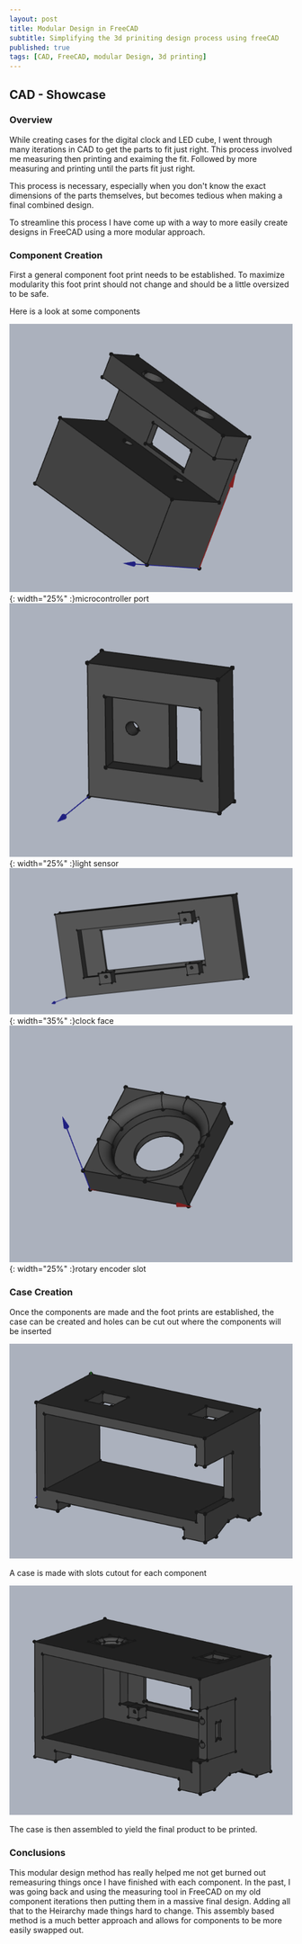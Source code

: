 ```yaml
---
layout: post
title: Modular Design in FreeCAD
subtitle: Simplifying the 3d priniting design process using freeCAD
published: true
tags: [CAD, FreeCAD, modular Design, 3d printing]
---
```


## CAD - Showcase

### Overview  

While creating cases for the digital clock and LED cube, I went through many iterations in CAD to get the parts to fit just right. This process involved me measuring then printing and exaiming the fit. Followed by more measuring and printing until the parts fit just right. 

This process is necessary, especially when you don't know the exact dimensions of the parts themselves, but becomes tedious when making a final combined design. 

To streamline this process I have come up with a way to more easily create designs in FreeCAD using a more modular approach. 

### Component Creation 

First a general component foot print needs to be established. To maximize modularity this foot print should not change and should be a little oversized to be safe.

Here is a look at some components 

![pico-slot](https://github.com/hbchaney/Blog_pictures/blob/master/Modular_freeCAD/pico_slot.PNG?raw=true){: width="25%" :}microcontroller port 
![light-sensor](https://github.com/hbchaney/Blog_pictures/blob/master/Modular_freeCAD/light_sensor.PNG?raw=true){: width="25%" :}light sensor 
![clock-face](https://github.com/hbchaney/Blog_pictures/blob/master/Modular_freeCAD/clock_face.PNG?raw=true){: width="35%" :}clock face 
![rotary-encoder-slot](https://github.com/hbchaney/Blog_pictures/blob/master/Modular_freeCAD/Rotary_slot.PNG?raw=true){: width="25%" :}rotary encoder slot

### Case Creation 

Once the components are made and the foot prints are established, the case can be created and holes can be cut out where the components will be inserted

![case-cutout](https://github.com/hbchaney/Blog_pictures/blob/master/Modular_freeCAD/Clock_cutout.PNG?raw=true)

A case is made with slots cutout for each component 

![assembled-case](https://github.com/hbchaney/Blog_pictures/blob/master/Modular_freeCAD/Clock_assembled.PNG?raw=true)

The case is then assembled to yield the final product to be printed. 

### Conclusions  

This modular design method has really helped me not get burned out remeasuring things once I have finished with each component. In the past, I was going back and using the measuring tool in FreeCAD on my old component iterations then putting them in a massive final design. Adding all that to the Heirarchy made things hard to change. This assembly based method is a much better approach and allows for components to be more easily swapped out. 